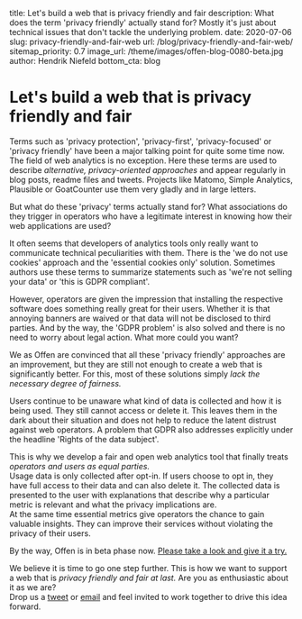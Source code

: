 title: Let's build a web that is privacy friendly and fair
description: What does the term 'privacy friendly' actually stand for? Mostly it's just about technical issues that don't tackle the underlying problem.
date: 2020-07-06
slug: privacy-friendly-and-fair-web
url: /blog/privacy-friendly-and-fair-web/
sitemap_priority: 0.7
image_url: /theme/images/offen-blog-0080-beta.jpg
author: Hendrik Niefeld
bottom_cta: blog

# Let's build a web that is privacy friendly and fair

Terms such as 'privacy protection', 'privacy-first', 'privacy-focused' or 'privacy friendly' have been a major talking point for quite some time now.  
The field of web analytics is no exception. Here these terms are used to describe *alternative, privacy-oriented approaches* and appear regularly in blog posts, readme files and tweets. Projects like Matomo, Simple Analytics, Plausible or GoatCounter use them very gladly and in large letters.

But what do these 'privacy' terms actually stand for? What associations do they trigger in operators who have a legitimate interest in knowing how their web applications are used?

It often seems that developers of analytics tools only really want to communicate technical peculiarities with them. There is the 'we do not use cookies' approach and the 'essential cookies only' solution. Sometimes authors use these terms to summarize statements such as 'we're not selling your data' or 'this is GDPR compliant'.

However, operators are given the impression that installing the respective software does something really great for their users. Whether it is that annoying banners are waived or that data will not be disclosed to third parties. And by the way, the 'GDPR problem' is also solved and there is no need to worry about legal action. What more could you want?

We as Offen are convinced that all these 'privacy friendly' approaches are an improvement, but they are still not enough to create a web that is significantly better. For this, most of these solutions simply *lack the necessary degree of fairness.*

Users continue to be unaware what kind of data is collected and how it is being used. They still cannot access or delete it. This leaves them in the dark about their situation and does not help to reduce the latent distrust against web operators. A problem that GDPR also addresses explicitly under the headline 'Rights of the data subject'.

This is why we develop a fair and open web analytics tool that finally treats *operators and users as equal parties.*  
Usage data is only collected after opt-in. If users choose to opt in, they have full access to their data and can also delete it. The collected data is presented to the user with explanations that describe why a particular metric is relevant and what the privacy implications are.  
At the same time essential metrics give operators the chance to gain valuable insights. They can improve their services without violating the privacy of their users.

By the way, Offen is in beta phase now. [Please take a look and give it a try.](/try-demo/)

We believe it is time to go one step further. This is how we want to support a web that is *privacy friendly and fair at last.* Are you as enthusiastic about it as we are?  
Drop us a [tweet](https://twitter.com/hioffen) or [email](mailto:hioffen@posteo.de) and feel invited to work together to drive this idea forward.
